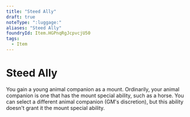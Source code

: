 ```yaml
---
title: "Steed Ally"
draft: true
noteType: ":luggage:"
aliases: "Steed Ally"
foundryId: Item.HGPnqRgJcpvcjU50
tags:
  - Item
---
```


# Steed Ally

You gain a young animal companion as a mount. Ordinarily, your animal companion is one that has the mount special ability, such as a horse. You can select a different animal companion (GM's discretion), but this ability doesn't grant it the mount special ability.
